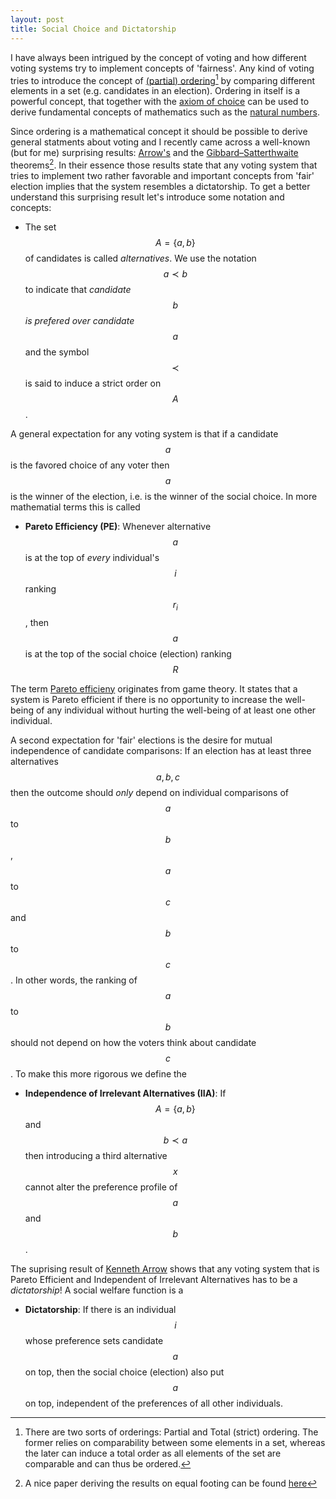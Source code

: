 ```yaml
---
layout: post
title: Social Choice and Dictatorship
---
```


I have always been intrigued by the concept of voting and how different voting systems try to implement concepts of 'fairness'. Any kind of voting tries to introduce the concept of [(partial) ordering](https://en.wikipedia.org/wiki/Partially_ordered_set)[^fn-ordering] by comparing different elements in a set (e.g. candidates in an election). Ordering in itself is a powerful concept, that together with the [axiom of choice](https://en.wikipedia.org/wiki/Axiom_of_choice) can be used to derive fundamental concepts of mathematics such as the [natural numbers](https://en.wikipedia.org/wiki/Natural_number).

Since ordering is a mathematical concept it should be possible to derive general statments about voting and I recently came across a well-known (but for me) surprising results: [Arrow's](https://en.wikipedia.org/wiki/Arrow%27s_impossibility_theorem) and the [Gibbard–Satterthwaite](https://en.wikipedia.org/wiki/Gibbard%E2%80%93Satterthwaite_theorem) theorems[^fn-theorem-reference]. In their essence those results state that any voting system that tries to implement two rather favorable and important concepts from 'fair' election implies that the system resembles a dictatorship. To get a better understand this surprising result let's introduce some notation and concepts:

- The set $$A=\{a,b\}$$ of candidates is called *alternatives*. We use the notation $$a\prec b$$ to indicate that *candidate $$b$$ is prefered over candidate $$a$$* and the symbol $$\prec$$ is said to induce a strict order on $$A$$.

A general expectation for any voting system is that if a candidate $$a$$ is the favored choice of any voter then $$a$$ is the winner of the election, i.e. is the winner of the social choice. In more mathematial terms this is called

- **Pareto Efficiency (PE)**: Whenever alternative $$a$$ is at the top of *every* individual's $$i$$ ranking $$r_i$$, then $$a$$ is at the top of the social choice (election) ranking $$R$$

The term [Pareto efficieny](https://en.wikipedia.org/wiki/Pareto_efficiency) originates from game theory. It states that a system is Pareto efficient if there is no opportunity to increase the well-being of any individual without hurting the well-being of at least one other individual.

A second expectation for 'fair' elections is the desire for mutual independence of candidate comparisons: If an election has at least three alternatives $$a,b,c$$ then the outcome should *only* depend on individual comparisons of $$a$$ to $$b$$, $$a$$ to $$c$$ and $$b$$ to $$c$$. In other words, the ranking of $$a$$ to $$b$$ should not depend on how the voters think about candidate $$c$$. To make this more rigorous we define the

- **Independence of Irrelevant Alternatives (IIA)**: If $$A = \{a, b\}$$ and $$b\prec a$$ then introducing a third alternative $$x$$ cannot alter the preference profile of $$a$$ and $$b$$.

The suprising result of [Kenneth Arrow](https://en.wikipedia.org/wiki/Kenneth_Arrow) shows that any voting system that is Pareto Efficient and Independent of Irrelevant Alternatives has to be a *dictatorship*! A social welfare function is a

- **Dictatorship**: If there is an individual $$i$$ whose preference sets candidate $$a$$ on top, then the social choice (election) also put $$a$$ on top, independent of the preferences of all other individuals.





[^fn-ordering]: There are two sorts of orderings: Partial and Total (strict) ordering. The former relies on comparability between some elements in a set, whereas the later can induce a total order as all elements of the set are comparable and can thus be ordered.

[^fn-theorem-reference]: A nice paper deriving the results on equal footing can be found [here](https://15bdb8d0-a-62cb3a1a-s-sites.googlegroups.com/site/philipjreny/arrow-gibbard-satterthwaite-econ-lett-2001.pdf)